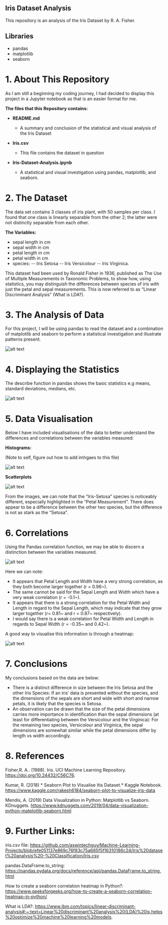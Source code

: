 ## Iris Dataset Analysis
This repository is an analysis of the Iris Dataset by R. A. Fisher.

## Libraries

- pandas
- matplotlib
- seaborn

# 1.  About This Repository 
As I am still a beginning my coding journey, I had decided to display this project in a Jupyter notebook as that is an easier format for me.

**The files that this Repository contains:**

* **README.md**
    - A summary and conclusion of the statistical and visual analysis of the Iris Dataset

* **Iris.csv**
    - This file contains the dataset in question

* **Iris-Dataset-Analysis.ipynb**
    - A statistical and visual investigation using pandas, matplotlib, and seaborn.



# 2. The Dataset
The data set contains 3 classes of iris plant, with 50 samples per class. I found that one class is linearly separable from the other 2; the latter were not distinctly separable from each other.

**The Variables:**
-	sepal length in cm
-	sepal width in cm
-	petal length in cm
-	petal width in cm
-	species: -- Iris Setosa -- Iris Versicolour -- Iris Virginica.

This dataset had been used by Ronald Fisher in 1936, published as The Use of Multiple Measurements in Taxonomic Problems, to show how, using statistics, you may distinguish the differences between species of iris with just the petal and sepal measurements. This is now referred to as “Linear Discriminant Analysis” (What is LDA?).

# 3. The Analysis of Data

For this project, I will be using pandas to read the dataset and a combination of matplotlib and seaborn to perform a statistical investigation and illustrate patterns present.

![alt text](<Iris Table Types.png>)

# 4. Displaying the Statistics

The describe function in pandas shows the basic statistics e.g means, standard deviations, medians, etc.

![alt text](<Iris Mean +.png>)

# 5. Data Visualisation

Below I have included visualisations of the data to better understand the differences and correlations between the variables measured:

**Histograms:**

(Note to self, figure out how to add imhgaes to this file)

![alt text](<Histogram Tables.png>)

**Scatterplots**

![alt text](<Scatterplot Tables.png>)

From the images, we can note that the “Iris-Setosa” species is noticeably different, especially highlighted in the “Petal Measurement”. There does appear to be a difference between the other two species, but the difference is not as stark as the “Setosa”.

# 6. Correlations

Using the Pandas correlation function, we may be able to discern a distinction between the variables measured.

![alt text](<Overall Width + Length.png>)

Here we can note:

* It appears that Petal Length and Width have a very strong correlation, as they both become larger together (r = 0.96~).
* The same cannot be said for the Sepal Length and Width which have a very weak correlation (r = -0.1~).
* It appears that there is a strong correlation for the Petal Width and Length in regard to the Sepal Length, which may indicate that they grow larger together (r= 0.81~ and r = 0.87~ respectively).
* I would say there is a weak correlation for Petal Width and Length in regards to Sepal Width (r = -0.35~ and 0.42~).

A good way to visualise this information is through a heatmap:

![alt text](Heatmap.png)

# 7. Conclusions

My conclusions based on the data are below:
*	There is a distinct difference in size between the Iris Setosa and the other Iris Species:
	If an iris’ data is presented without the species, and the dimensions of the sepals are short and wide with short and narrow petals, it is likely that the species is Setosa.
*	An observation can be drawn that the size of the petal dimensions carries more importance in identification than the sepal dimensions (at least for differentiating between the Versicolour and the Virginica):
	For the remaining two species, Versicolour and Virginica, the sepal dimensions are somewhat similar while the petal dimensions differ by length vs width accordingly.


# 8. References
Fisher,R. A.. (1988). Iris. UCI Machine Learning Repository. https://doi.org/10.24432/C56C76.

Kumar, R. (2018) * Seaborn Plot to Visualise Itis Dataset.* Kaggle Notebook. https://www.kaggle.com/rakesh6184/seaborn-plot-to-visualize-iris-data

Mendis, A. (2019) Data Visualization in Python: Matplotlib vs Seaborn. KDnuggets. https://www.kdnuggets.com/2019/04/data-visualization-python-matplotlib-seaborn.html

# 9. Further Links:

iris.csv file: https://github.com/aswintechguy/Machine-Learning-Projects/blob/efe051137e869c76f83c75a685f5f16310186c24/Iris%20dataset%20analysis%20-%20Classification/Iris.csv

pandas.DataFrame.to_string: https://pandas.pydata.org/docs/reference/api/pandas.DataFrame.to_string.html

How to create a seaborn correlation heatmap in Python?: https://www.geeksforgeeks.org/how-to-create-a-seaborn-correlation-heatmap-in-python/

What is LDA?: https://www.ibm.com/topics/linear-discriminant-analysis#:~:text=Linear%20discriminant%20analysis%20(LDA)%20is,helps%20optimize%20machine%20learning%20models.
